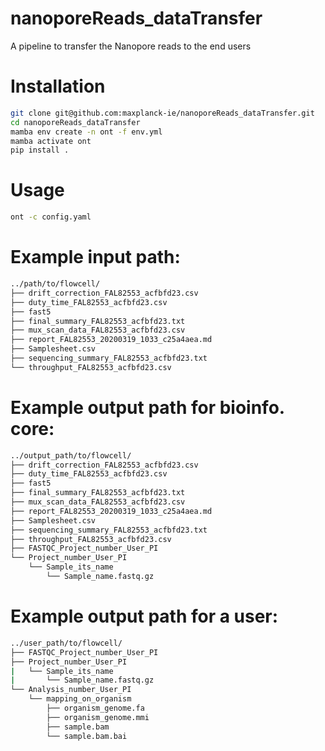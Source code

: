 # nanoporeReads_dataTransfer
A pipeline to transfer the Nanopore reads to the end users

# Installation
```bash
git clone git@github.com:maxplanck-ie/nanoporeReads_dataTransfer.git
cd nanoporeReads_dataTransfer
mamba env create -n ont -f env.yml 
mamba activate ont
pip install .
```

# Usage
```bash
ont -c config.yaml
```

# Example input path:
```bash
../path/to/flowcell/
├── drift_correction_FAL82553_acfbfd23.csv
├── duty_time_FAL82553_acfbfd23.csv
├── fast5
├── final_summary_FAL82553_acfbfd23.txt
├── mux_scan_data_FAL82553_acfbfd23.csv
├── report_FAL82553_20200319_1033_c25a4aea.md
├── Samplesheet.csv
├── sequencing_summary_FAL82553_acfbfd23.txt
└── throughput_FAL82553_acfbfd23.csv
```
# Example output path for bioinfo. core:
```bash
../output_path/to/flowcell/
├── drift_correction_FAL82553_acfbfd23.csv
├── duty_time_FAL82553_acfbfd23.csv
├── fast5
├── final_summary_FAL82553_acfbfd23.txt
├── mux_scan_data_FAL82553_acfbfd23.csv
├── report_FAL82553_20200319_1033_c25a4aea.md
├── Samplesheet.csv
├── sequencing_summary_FAL82553_acfbfd23.txt
├── throughput_FAL82553_acfbfd23.csv
├── FASTQC_Project_number_User_PI
└── Project_number_User_PI
    └── Sample_its_name
        └── Sample_name.fastq.gz
```
# Example output path for a user:
```bash
../user_path/to/flowcell/
├── FASTQC_Project_number_User_PI
├── Project_number_User_PI
|   └── Sample_its_name
|       └── Sample_name.fastq.gz
└── Analysis_number_User_PI
    └── mapping_on_organism
        ├── organism_genome.fa
        ├── organism_genome.mmi
        ├── sample.bam
        └── sample.bam.bai
```
